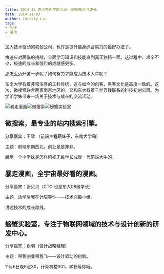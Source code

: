 ```yaml
---
title: 2014-11 东大校园主题活动--聊聊技术与成长
date: 2014-11-03
author: Christy Liu
tags:
- 合作
- 活动 
---
```


加入技术驱动的初创公司，也许是提升自身综合实力的最好办法了。

快速应对面临的挑战，全面学习知识和技能直到真正独挡一面。这过程中，艰辛不少，极速的成长和强烈的成就感更多。

那怎么迈开这一步呢？如何努力才能成为技术大牛呢？

东南大学有着非常浓厚的工科传统，这与如今的创客，黑客文化是高度一致的。这次，微搜索联合两家南京地区的，又和东大有着千丝万缕联系的科技初创公司。为学弟学妹带来一场关于技术与成长的交流活动。

![暴走漫画](baoman.png)![微搜索](tinysou.png)![螃蟹实验室](crabxlab.png)

## 微搜索，最专业的站内搜索引擎。

分享嘉宾：王欣 （前端主程萌妹子，东南大学霸）

主题：前端东南西北，创业是是非非。

展示一个小学妹是怎样俯视无数学长成就一代前端大牛的。

## 暴走漫画，全宇宙最好看的漫画。

分享嘉宾：张贝贝（CTO 也是东大08级学长）

主题，放学后我在计院等你——技术兴趣小组。

讲述技术的成长路线。

## 螃蟹实验室，专注于物联网领域的技术与设计创新的研发中心。

分享嘉宾：张羽（设计战略经理）

主题：带我创业带我飞——设计驱动的创新。


11月6日晚6点30，计算机楼301，学长等你哦。